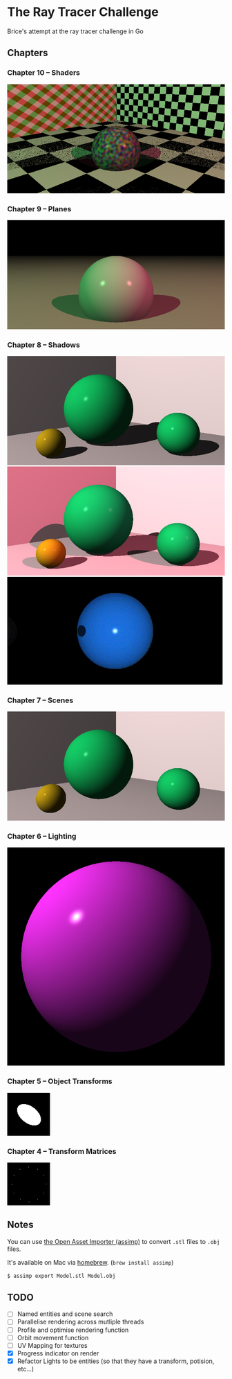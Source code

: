 # The Ray Tracer Challenge

Brice's attempt at the ray tracer challenge in Go

## Chapters

### Chapter 10 – Shaders

![Scene with shaders applied](output/chapter10.png)

### Chapter 9 – Planes

![Lit sphere on a plane](output/chapter9.png)

### Chapter 8 – Shadows

![Rendered scene with shadows](output/chapter8.png)
![Rendered scene with multiple lights](output/chapter8/chapter8-multilight.png)
![Animated render of shadows on a sphere](output/chapter8/animation/out.gif)

### Chapter 7 – Scenes

![Rendered scene](output/chapter7.png)

### Chapter 6 – Lighting

![Rendered sphere with lighting](output/chapter6.png)

### Chapter 5 – Object Transforms

![A transformed sphere](output/chapter5.png)

### Chapter 4 – Transform Matrices

![Transformation matrix example](output/chapter4.png)

## Notes

You can use [the Open Asset Importer (assimp)](https://github.com/assimp/assimp) to convert `.stl` files to `.obj` files.

It's available on Mac via [homebrew](https://brew.sh/). (`brew install assimp`)

```bash
$ assimp export Model.stl Model.obj
```

## TODO

- [ ] Named entities and scene search
- [ ] Parallelise rendering across mutliple threads
- [ ] Profile and optimise rendering function
- [ ] Orbit movement function
- [ ] UV Mapping for textures
- [x] Progress indicator on render
- [x] Refactor Lights to be entities (so that they have a transform, potision, etc...)
